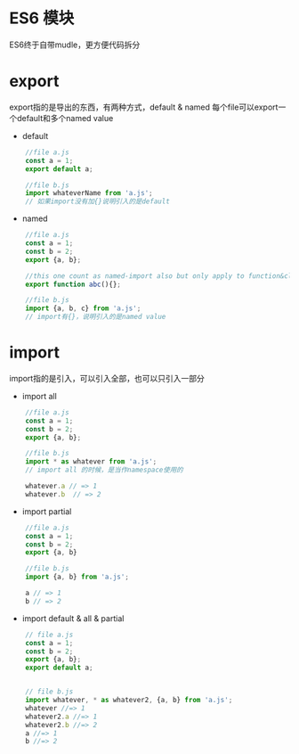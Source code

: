 # ES6 模块
ES6终于自带mudle，更方便代码拆分

# export
export指的是导出的东西，有两种方式，default & named
每个file可以export一个default和多个named value

- default

```javascript
	//file a.js
	const a = 1;
	export default a;

	//file b.js
	import whateverName from 'a.js';	
	// 如果import没有加{}说明引入的是default

```

- named

```javascript
	//file a.js
	const a = 1;
	const b = 2;
	export {a, b};

	//this one count as named-import also but only apply to function&class
	export function abc(){};

	//file b.js
	import {a, b, c} from 'a.js';
	// import有{}，说明引入的是named value

```

# import 
import指的是引入，可以引入全部，也可以只引入一部分

- import all

```javascript
	//file a.js
	const a = 1;
	const b = 2;
	export {a, b};

	//file b.js
	import * as whatever from 'a.js';
	// import all 的时候，是当作namespace使用的

	whatever.a // => 1
	whatever.b  // => 2

```

- import partial

```javascript
	//file a.js
	const a = 1;
	const b = 2;
	export {a, b}

	//file b.js
	import {a, b} from 'a.js';

	a // => 1
	b // => 2

```

- import default & all & partial

```javascript
	// file a.js
	const a = 1;
	const b = 2;
	export {a, b};
	export default a;


	// file b.js
	import whatever, * as whatever2, {a, b} from 'a.js';
	whatever //=> 1
	whatever2.a //=> 1
	whatever2.b //=> 2
	a //=> 1
	b //=> 2
```